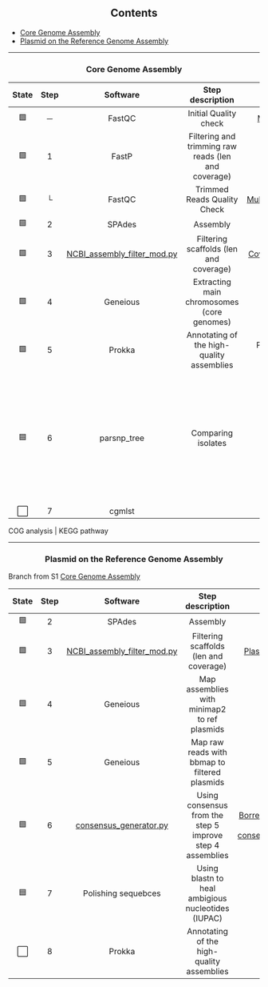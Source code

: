 <h2 align="center">Contents</h2>

- <a href="#Core Genome Assembly">Core Genome Assembly</a>
- <a href="#Plasmid on the Reference Genome Assembly">Plasmid on the Reference Genome Assembly</a>

---

<h3 align="center" id="Core Genome Assembly">Core Genome Assembly</h3>

|State|Step|Software|Step description| Report | Notes |
|:--:|:--:|:--:|:--:|:--:|:--:|
| 🟩 | ─ | FastQC         | Initial Quality check                               | [MultiQC_Init](Reports/B_burgdorferi_MultiQC_init.html) |  |
| 🟩 | 1 | FastP          | Filtering and trimming raw reads (len and coverage) |  | -> <a href="#Plasmid on the Reference Genome Assembly">Plasmid on the Reference Genome Assembly</a>|
| 🟩 | └ | FastQC         | Trimmed Reads Quality Check                         | [MultiQC_Trimmed](Reports/B_burgdorferi_MultiQC_trimmed.html) |  |
| 🟩 | 2 | SPAdes         | Assembly                                            |  |  |
| 🟩 | 3 | [NCBI_assembly_filter_mod.py](https://github.com/edgeemer/genome-assembly/blob/0320ef527e1031f0302d8fa471001ec75017e4f7/Scripts/assembly_length_and_coverage_filtration/NCBI_assembly_filter_mod.py#L5)  | Filtering scaffolds (len and coverage)              | [Coverage Report](Reports/whole_genome/3.0.coverage_SPAdes_wh_report.md) | -> <a href="#Core Genome Assembly">Core Genome Assembly</a> |
| 🟩 | 4 | Geneious    | Extracting main chromosomes (core genomes)             |                      | Main chromosome is present ✅ |
| 🟩 | 5 | Prokka      | Annotating of the high-quality assemblies              | Project drive folder |  |
| 🟦 | 6 | parsnp_tree | Comparing isolates                                     |                      | gingr for visualization (File -> open -> tree file \| Export file as .vsf \| Compare non-synonymus changes to actual positions per gene |
| ⬜️ | 7 | cgmlst      |                                                        |                      | MLST |

COG analysis | KEGG pathway

---

<h3 align="center" id="Plasmid on the Reference Genome Assembly">Plasmid on the Reference Genome Assembly</h3>

Branch from S1 <a href="#Core Genome Assembly">Core Genome Assembly</a>

|State|Step|Software|Step description| Report | Notes |
|:--:|:--:|:--:|:--:|:--:|:--:|
| 🟩 | 2 | SPAdes               | Assembly                                                      |  |  |
| 🟩 | 3 | [NCBI_assembly_filter_mod.py](https://github.com/edgeemer/genome-assembly/blob/0320ef527e1031f0302d8fa471001ec75017e4f7/Scripts/assembly_length_and_coverage_filtration/NCBI_assembly_filter_mod.py#L5)        | Filtering scaffolds (len and coverage)                        | [Plasmid Coverage Report](Reports/plasmid/3.0.custom-trim-from-spades-pl-S2.md) |  |
| 🟩 | 4 | Geneious             | Map assemblies with minimap2 to ref plasmids                  |  |  |
| 🟩 | 5 | Geneious             | Map raw reads with bbmap to filtered plasmids                 |  |  |
| 🟩 | 6 | [consensus_generator.py](https://github.com/edgeemer/genome-assembly/blob/0320ef527e1031f0302d8fa471001ec75017e4f7/Scripts/consensus_generator/consensus_generator.py)        | Using consensus from the step 5 improve step 4 assemblies     | [Borrelia Burgdorferi plasmid presence](https://docs.google.com/spreadsheets/d/1qOfwAWgnmrz81K9PqESubi8MufjOqxDshoJY8hGCvTg/edit?usp=sharing) \| [consensus_generator_report](Reports/plasmid/consensus_generator_report.md)|  |
| 🟦 | 7 | Polishing sequebces  | Using blastn to heal ambigious nucleotides (IUPAC)            |  |  |
| ⬜️ | 8 | Prokka               | Annotating of the high-quality assemblies                     |  |  |
